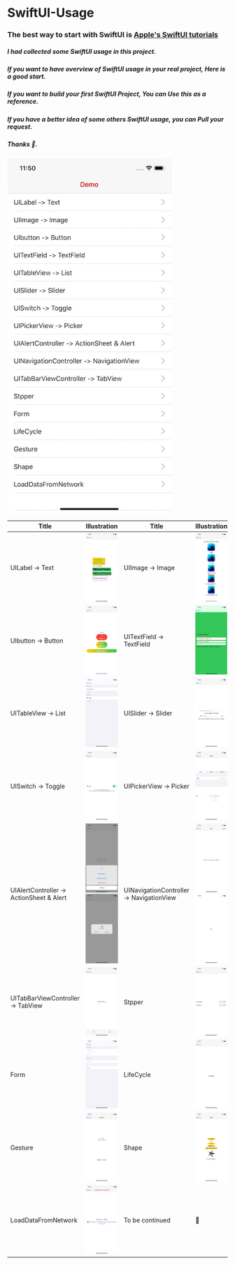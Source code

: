

# SwiftUI-Usage
### The best way to start with SwiftUI is [Apple's SwiftUI tutorials](https://developer.apple.com/tutorials/swiftui/tutorials)

##### I had collected some SwiftUI usage in this project.
##### If you want to have overview of SwiftUI usage in your real project, Here is a good start.
##### If you want to build your first SwiftUI Project, You can Use this as a reference.
##### If you have a better idea of some others SwiftUI usage, you can Pull your request.
##### Thanks 🙂.

![image]( https://github.com/Liaoworking/SwiftUI-Usage/blob/master/image/15688220001659.jpg?raw=true )


| Title | Illustration | Title | Illustration |
|---|---|---|---|
| UILabel -> Text | ![image](https://github.com/Liaoworking/SwiftUI-Usage/blob/master/image/15688220083594.jpg?raw=true) |UIImage -> Image | ![image](https://github.com/Liaoworking/SwiftUI-Usage/blob/master/image/15688220275504.jpg?raw=true) |
| UIbutton -> Button | ![image](https://github.com/Liaoworking/SwiftUI-Usage/blob/master/image/15688220364620.jpg?raw=true) | UITextField -> TextField| ![image](https://github.com/Liaoworking/SwiftUI-Usage/blob/master/image/15688220502210.jpg?raw=true) |
| UITableView -> List | ![image](https://github.com/Liaoworking/SwiftUI-Usage/blob/master/image/15688220610436.jpg?raw=true) |UISlider -> Slider | ![image](https://github.com/Liaoworking/SwiftUI-Usage/blob/master/image/15688220771769.jpg?raw=true) |
| UISwitch -> Toggle | ![image](https://github.com/Liaoworking/SwiftUI-Usage/blob/master/image/15688220916329.jpg?raw=true) | UIPickerView -> Picker| ![image](https://github.com/Liaoworking/SwiftUI-Usage/blob/master/image/15688221163499.jpg?raw=true) |
| UIAlertController -> ActionSheet & Alert| ![image](https://github.com/Liaoworking/SwiftUI-Usage/blob/master/image/15688221288937.jpg?raw=true) ![image](https://github.com/Liaoworking/SwiftUI-Usage/blob/master/image/15688221404387.jpg?raw=true)| UINavigationController -> NavigationView | ![image](https://github.com/Liaoworking/SwiftUI-Usage/blob/master/image/15688221574915.jpg?raw=true) ![image](https://github.com/Liaoworking/SwiftUI-Usage/blob/master/image/15688221685397.jpg?raw=true) |
| UITabBarViewController -> TabView | ![image](https://github.com/Liaoworking/SwiftUI-Usage/blob/master/image/15688222219897.jpg?raw=true)  | Stpper | ![image](https://github.com/Liaoworking/SwiftUI-Usage/blob/master/image/15688222310349.jpg?raw=true) |
| Form | ![image](https://github.com/Liaoworking/SwiftUI-Usage/blob/master/image/15688222404855.jpg?raw=true) | LifeCycle | ![image](https://github.com/Liaoworking/SwiftUI-Usage/blob/master/image/15688222486540.jpg?raw=true) |
| Gesture | ![image](https://github.com/Liaoworking/SwiftUI-Usage/blob/master/image/15688222584403.jpg?raw=true) | Shape | ![image](https://github.com/Liaoworking/SwiftUI-Usage/blob/master/image/15688222764638.jpg?raw=true) |
| LoadDataFromNetwork | ![image](https://github.com/Liaoworking/SwiftUI-Usage/blob/master/image/15688226382065.jpg?raw=true) |  To be continued | 🙂 |

